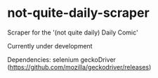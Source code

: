 # not-quite-daily-scraper
 Scraper for the '(not quite daily) Daily Comic'

 Currently under development

 Dependencies:
 selenium
 geckoDriver (https://github.com/mozilla/geckodriver/releases)